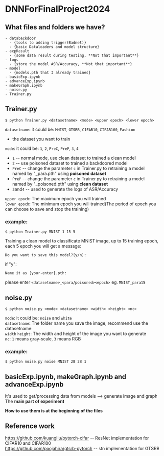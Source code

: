 # DNNForFinalProject2024
## What files and folders we have?
```
- databackdoor
  - {tools to adding trigger(Badnet)}
  - {basic Dataloaders and model structure}
- expResult
  - {some data result during testing, **Not that important**}
- logs
  - {store the model ASR/Accuracy, **Not that important**}
- model
  - {models.pth that I already trained}
- basicExp.ipynb
- advanceExp.ipynb
- makeGraph.ipynb
- noise.py
- Trainer.py
```

## Trainer.py
```
$ python Trainer.py <datasetname> <mode> <upper epoch> <lower epoch>
```
`datasetname`: it could be: `MNIST`, `GTSRB`, `CIFAR10`, `CIFAR100`, `Fashion` <br>
  * the dataset you want to train<br>

`mode`:        it could be: `1`, `2`, `PreC`, `PreP`, `3`, `4`<br>
  * `1` -- normal mode, use clean dataset to trained a clean model
  * `2` -- use poisoned dataset to trained a backdoored model
  * `PreC` -- change the parameter `c` in Trainer.py to retraining a model named by "<datasetname>_para<c>.pth" using **poisoned dataset**
  * `PreP` -- change the parameter `c` in Trainer.py to retraining a model named by "<datasetname>_poisoned<c>.pth" using **clean dataset**
  * `3`and`4` -- used to generate the logs of ASR/Accuracy <br>
  
`upper epoch`: The maximum epoch you will trained<br>
`lower epoch`: The minimum epoch you will trained(The period of epoch you can choose to save and stop the training)<br>

### example:
```
$ python Trainer.py MNIST 1 15 5
```
Training a clean model to classificate MNIST image, up to 15 training epoch, each 5 epoch you will get a message:
```
Do you want to save this model?[y/n]: 
```
if "y":
```
Name it as [your-enter].pth:
```
please enter `<datasetname>_<para/poisoned><epoch>` eg. `MNIST_para15`

## noise.py
```
$ python noise.py <mode> <datasetname> <width> <height> <nc>
```
`mode`: it could be: `noise` and `white`<br>
`datasetname`: The folder name you save the image, recommend use the datasetname<br>
`width` `height`: The width and height of the image you want to generate<br>
`nc`: `1` means gray-scale, `3` means RGB<br>

### example:
```
$ python noise.py noise MNIST 28 28 1
```

## basicExp.ipynb, makeGraph.ipynb and advanceExp.ipynb
It's used to get/processing data from models --> generate image and graph<br>
The **main part of experiment**

**How to use them is at the beginning of the files**


## Reference work
https://github.com/kuangliu/pytorch-cifar -- ResNet implementation for CIFAR10 and CIFAR100 <br>
https://github.com/poojahira/gtsrb-pytorch -- stn implementation for GTSRB

